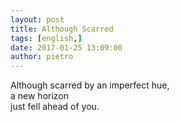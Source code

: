 ```yaml
---
layout: post
title: Although Scarred
tags: [english,]
date: 2017-01-25 13:09:00
author: pietro
---
```

Although scarred by an imperfect hue,<br/>a new horizon<br/>just fell ahead of you.
